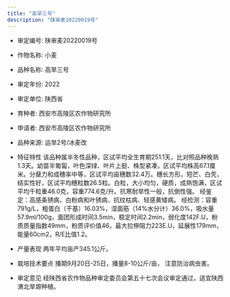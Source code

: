 ```yaml
---
title: "高旱三号"
description: "陕审麦20220019号"
---
```

* 审定编号:  陕审麦20220019号

*  作物名称:  小麦

*  品种名称:  高旱三号

*  审定年份:  2022

*  审定单位:  陕西省

* 育种者:  西安市高陵区农作物研究所

*  申请者:  西安市高陵区农作物研究所

*  品种来源:  运旱2号/冰麦改

*  特征特性
该品种属半冬性品种，区试平均全生育期251.1天，比对照品种晚熟1.3天。幼苗半匍匐，叶色深绿、叶片上挺、株型紧凑，区试平均株高67.1厘米。分蘖力和成穗率中等，区试平均亩穗数32.4万。穗长方形，短芒、白壳，结实性好，区试平均穗粒数26.5粒。白粒，大小均匀，硬质，成熟饱满，区试平均千粒重46.0克，容重774.6克/升。抗寒耐旱性一般，抗倒性强。
经鉴定：高感条锈病、白粉病和叶锈病、抗纹枯病、轻感黄矮病。
经检测：容重791g/L，粗蛋白（干基）16.03%，湿面筋（14%水分计）36.0%，吸水量57.9ml/100g，面团形成时间3.5min，稳定时间2.2min，弱化度142F.U，粉质质量指数49mm，粉质评价值46，最大拉伸阻力223E.U，延展性179mm，能量60cm2，R/E比值1.2。

*  产量表现
两年平均亩产345.1公斤。

*  栽培技术要点
播期9月20日-25日，播量8-10公斤/亩， 注意防治病虫害。

*  审定意见
经陕西省农作物品种审定委员会第五十七次会议审定通过，适宜陕西渭北旱塬种植。
